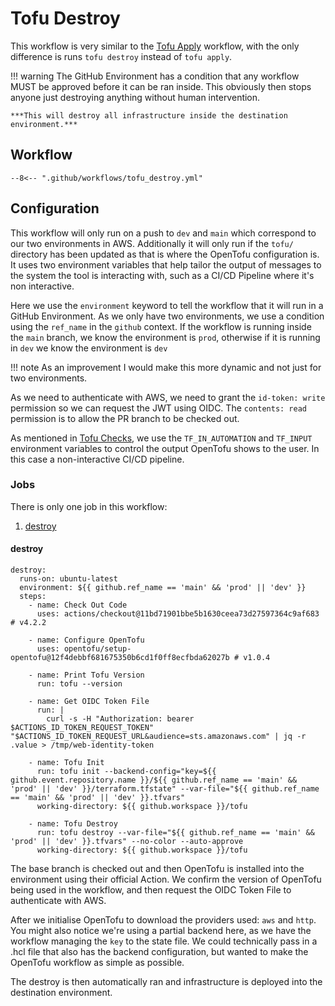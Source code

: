 # Tofu Destroy

This workflow is very similar to the [Tofu Apply](./tofu_apply.md) workflow, with the only difference is runs `tofu destroy` instead of `tofu apply`. 

!!! warning
    The GitHub Environment has a condition that any workflow MUST be approved before it can be ran inside. This obviously then stops anyone just destroying anything without human intervention.
    
    ***This will destroy all infrastructure inside the destination environment.***

## Workflow

``` { .yaml title=".github/workflows/tofu_destroy.yml" linenums="1" } 
--8<-- ".github/workflows/tofu_destroy.yml"
```

## Configuration

This workflow will only run on a push to `dev` and `main` which correspond to our two environments in AWS. Additionally it will only run if the `tofu/` directory has been updated as that is where the OpenTofu configuration is. It uses two environment variables that help tailor the output of messages to the system the tool is interacting with, such as a CI/CD Pipeline where it's non interactive.

Here we use the `environment` keyword to tell the workflow that it will run in a GitHub Environment. As we only have two environments, we use a condition using the `ref_name` in the `github` context. If the workflow is running inside the `main` branch, we know the environment is `prod`, otherwise if it is running in `dev` we know the environment is `dev`

!!! note
    As an improvement I would make this more dynamic and not just for two environments.

As we need to authenticate with AWS, we need to grant the `id-token: write` permission so we can request the JWT using OIDC. The `contents: read` permission is to allow the PR branch to be checked out. 

As mentioned in [Tofu Checks](./tofu_checks.md), we use the `TF_IN_AUTOMATION` and `TF_INPUT` environment variables to control the output OpenTofu shows to the user. In this case a non-interactive CI/CD pipeline.

### Jobs

There is only one job in this workflow:

1. [destroy](#destroy)

#### destroy

``` { .yaml title=".github/workflows/tofu_destroy.yml" linenums="19" } 
destroy:
  runs-on: ubuntu-latest
  environment: ${{ github.ref_name == 'main' && 'prod' || 'dev' }}
  steps:
    - name: Check Out Code
      uses: actions/checkout@11bd71901bbe5b1630ceea73d27597364c9af683 # v4.2.2

    - name: Configure OpenTofu
      uses: opentofu/setup-opentofu@12f4debbf681675350b6cd1f0ff8ecfbda62027b # v1.0.4

    - name: Print Tofu Version
      run: tofu --version

    - name: Get OIDC Token File
      run: |
        curl -s -H "Authorization: bearer $ACTIONS_ID_TOKEN_REQUEST_TOKEN" "$ACTIONS_ID_TOKEN_REQUEST_URL&audience=sts.amazonaws.com" | jq -r .value > /tmp/web-identity-token

    - name: Tofu Init
      run: tofu init --backend-config="key=${{ github.event.repository.name }}/${{ github.ref_name == 'main' && 'prod' || 'dev' }}/terraform.tfstate" --var-file="${{ github.ref_name == 'main' && 'prod' || 'dev' }}.tfvars"
      working-directory: ${{ github.workspace }}/tofu

    - name: Tofu Destroy
      run: tofu destroy --var-file="${{ github.ref_name == 'main' && 'prod' || 'dev' }}.tfvars" --no-color --auto-approve
      working-directory: ${{ github.workspace }}/tofu
```

The base branch is checked out and then OpenTofu is installed into the environment using their official Action. We confirm the version of OpenTofu being used in the workflow, and then request the OIDC Token File to authenticate with AWS. 

After we initialise OpenTofu to download the providers used: `aws` and `http`. You might also notice we're using a partial backend here, as we have the workflow managing the `key` to the state file. We could technically pass in a .hcl file that also has the backend configuration, but wanted to make the OpenTofu workflow as simple as possible.

The destroy is then automatically ran and infrastructure is deployed into the destination environment.
